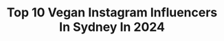 ---
title: Top 10 Vegan Instagram Influencers In Sydney In 2024
description: >-
  Find top vegan Instagram influencers in Sydney in 2024. Most popular hashtags: #vegan #sydney #sydneyeats #melbourne.
platform: Instagram
hits: 33
text_top: Identify the best Instagram accounts on inBeat.
text_bottom: inBeat aggregates 33 Instagram influencers like this in Sydney, Australia for you to work with.
profiles:
  - username: "sydneyveganguide"
    fullname: >-
      Sydney Vegan Guide
    bio: >-
      🥦Your official guide to all things vegan in Sydney 🤞🏽 @melbveganguide @newyorkveganguide 📸Tag #sydneyveganguide 📱Collabs: renee@sydneyveganguide.com
    location: "Australia"
    followers: 40327
    engagement: 37
    commentsToLikes: 0.050117
    id: ck15qcmr127l80i19golcmmp4
    verified: false
    hashtags: "#vegansofig, #veganlife, #veganproducts, #sydneyvegans"
  - username: "ryanjohnsonofoz"
    fullname: >-
      ryanjohnsonofoz
    bio: >-
      I’m insanely talented and humble. @9doctordoctor @scoutvoice @mckeonmyones_ent And United Managemt. 🌱🙏🌏 @aussaysnomore ambassador ✊
    location: "Australia"
    followers: 10908
    engagement: 453
    commentsToLikes: 0.056765
    id: ckap1phf0vjz20i78m81w4xnt
    verified: true
    hashtags: "#vegan, #sydney, #photographer, #wap"
  - username: "veganonthegc"
    fullname: >-
      Jane - Vegan on the GC
    bio: >-
      📍Gold Coast 🌱 - passionately creating Reels | Recipes | Reviews for Vegan business’s - 📧for rates & let’s encourage change for a compassionate future
    location: "Australia"
    followers: 11544
    engagement: 144
    commentsToLikes: 0.190867
    id: cl48q93z8m8mt0i23e4ed1q9s
    verified: false
    hashtags: "#recipe, #veganfoodie, #recipeoftheday, #summervibes"
  - username: "ateaspoonofstyle"
    fullname: >-
      Tanaka Tarou
    bio: >-
      👦 Short Asian trying to be stylish but really just eating away his feelings 📷 Lifestyle/Fashion/Food/Content Creation 📍 SYD,🇦🇺 ✉️DM or Email to collab
    location: "Australia"
    followers: 30201
    engagement: 175
    commentsToLikes: 0.218128
    id: ck15seuspcnp30i19ut0843ge
    verified: false
    hashtags: "#foodstyling, #sydneybars, #sydneylocal, #dapper"
  - username: "aussiefoodiefamily"
    fullname: >-
      Aussie Foodie Family | HEALTHY | EASY RECIPES
    bio: >-
      Food photography & recipes creator Eating out - Sunshine Coast & Brisbane 📬 foodieconscious@yahoo.com
    location: "Australia"
    followers: 9601
    engagement: 344
    commentsToLikes: 0.236248
    id: clpny4fx647ik0k088gnufoxb
    verified: false
    hashtags: "#buzzfeast, #huffposttaste, #sunshinecoastfoodie, #ad"
  - username: "tastewithtab"
    fullname: >-
      Tab | Sydney Foodie ⚡️
    bio: >-
      ✨ Your guide for the best eats and activities 🏡 Moving to Geelong, VIC in Feb ‘24 📧 tastewithtab@myyahoo.com collabs / UGC 🤳 TikTok: 20,000+
    location: "Australia"
    followers: 4318
    engagement: 508
    commentsToLikes: 0.300394
    id: cloxojle30l7b0j08chjx38yc
    verified: false
    hashtags: "#melbournefoodie, #sydneyfood, #sydneybrunch, #cocktails"
  - username: "danielebarresi_artist"
    fullname: >-
      D A N I E L E B A R R E S I
    bio: >-
      World Champion Carving Designer & Resin Artist My resin products @db_resinproducts 🐣 Avo-daddy of @anth_barresi 📨 E-mail for enquires Sydney, Au 🇦🇺
    location: "Australia"
    followers: 85471
    engagement: 174
    commentsToLikes: 0.026541
    id: ck5zmj3b3mnt40i14pp60xo3n
    verified: true
    hashtags: "#art, #artistsoninstagram, #resincrystal, #arte"
  - username: "christyyungg"
    fullname: >-
      Christy Yung
    bio: >-
      🤳🏻 @hindsightcreative
    location: "Australia"
    followers: 22121
    engagement: 344
    commentsToLikes: 0.008073
    id: ck6try4pj1qrp0j71vfy3qok6
    verified: false
    hashtags: "#foodphotography, #sydneyramen, #rararedfern, #cinematography"
  - username: "melbournefoodbabies"
    fullname: >-
      Nour ✿ Lily ✿ Melbourne Food
    bio: >-
      @nouralkurd ♥ @_lilybennett__ 🥞 two girls nibbling their way through 🌇 melbourne, aus 💌 melbournefoodbabies@gmail.com 📩 DM for collabs and promos
    location: "Australia"
    followers: 3573
    engagement: 2459
    commentsToLikes: 0.372196
    id: ck14h0jjo7xnh0i19qv1p5soq
    verified: false
    hashtags: "#melbournebrunch, #foodstylist, #eatingout, #foodpic"
  - username: "jack_toohey"
    fullname: >-
      Jack Toohey
    bio: >-
      ✌🏼️ jack of all trades, master of none 📘 follow for facts with a side of fun 🎬 founder of @sure_studios 🗺️ Eora Sydney
    location: "Australia"
    followers: 80003
    engagement: 1239
    commentsToLikes: 0.030584
    id: ck5zwx7vk6xpu0i149nnng156
    verified: false
    hashtags: "#changethedate, #photography, #alwayswasalwayswillbe, #plantbased"
---